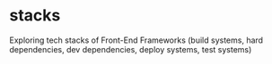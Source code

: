 # stacks
Exploring tech stacks of Front-End Frameworks (build systems, hard dependencies, dev dependencies, deploy systems, test systems)
